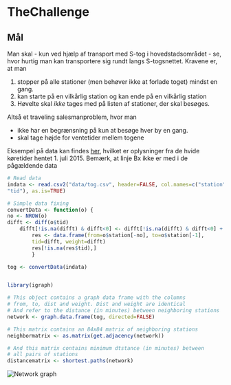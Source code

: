 # TheChallenge

## Mål
Man skal - kun ved hjælp af transport med S-tog i hovedstadsområdet - se, hvor hurtig man
kan transportere sig rundt langs S-togsnettet. Kravene er, at man 

1. stopper på alle stationer (men behøver ikke at forlade toget) mindst
en gang.
2. kan starte på en vilkårlig station og kan ende på en vilkårlig station
3. Høvelte skal _ikke_ tages med på listen af stationer, der skal besøges.

Altså et traveling salesmanproblem, hvor man
 * ikke har en begrænsning på kun at besøge hver by en gang.
 * skal tage højde for ventetider mellem togene


Eksempel på data kan findes [her](data/tog.csv), hvilket er
oplysninger fra de hvide køretider hentet 1. juli 2015. Bemærk, at
linje Bx ikke er med i de pågældende data


```R
# Read data
indata <- read.csv2("data/tog.csv", header=FALSE, col.names=c("station",
"tid"), as.is=TRUE)

# Simple data fixing
convertData <- function(o) {
no <- NROW(o)
difft <- diff(o$tid)
    difft[!is.na(difft) & difft<0] <- difft[!is.na(difft) & difft<0] + 60
	    res <- data.frame(from=o$station[-no], to=o$station[-1],
		tid=difft, weight=difft)
		res[!is.na(res$tid),]
		}

tog <- convertData(indata)


library(igraph)

# This object contains a graph data frame with the columns
# from, to, dist and weight. Dist and weight are identical
# And refer to the distance (in minutes) between neighboring stations
network <- graph.data.frame(tog, directed=FALSE)

# This matrix contains an 84x84 matrix of neighboring stations
neighbormatrix <- as.matrix(get.adjacency(network))

# And this matrix contains minimum dtstance (in minutes) between
# all pairs of stations
distancematrix <- shortest.paths(network)

```

![Network graph]("https://cdn.rawgit.com/ekstroem/TheChallenge/master/pics/graph.svg")
